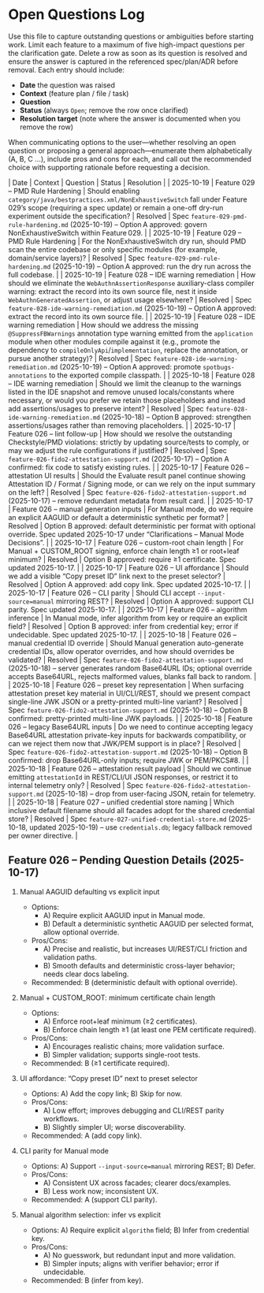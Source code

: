 # Open Questions Log

Use this file to capture outstanding questions or ambiguities before starting work. Limit each feature to a maximum of five high-impact questions per the clarification gate. Delete a row as soon as its question is resolved and ensure the answer is captured in the referenced spec/plan/ADR before removal. Each entry should include:

- **Date** the question was raised
- **Context** (feature plan / file / task)
- **Question**
- **Status** (always `Open`; remove the row once clarified)
- **Resolution target** (note where the answer is documented when you remove the row)

When communicating options to the user—whether resolving an open question or proposing a general approach—enumerate them alphabetically (A, B, C …), include pros and cons for each, and call out the recommended choice with supporting rationale before requesting a decision.

| Date | Context | Question | Status | Resolution |
| 2025-10-19 | Feature 029 – PMD Rule Hardening | Should enabling `category/java/bestpractices.xml/NonExhaustiveSwitch` fall under Feature 029’s scope (requiring a spec update) or remain a one-off dry-run experiment outside the specification? | Resolved | Spec `feature-029-pmd-rule-hardening.md` (2025-10-19) – Option A approved: govern NonExhaustiveSwitch within Feature 029. |
| 2025-10-19 | Feature 029 – PMD Rule Hardening | For the NonExhaustiveSwitch dry run, should PMD scan the entire codebase or only specific modules (for example, domain/service layers)? | Resolved | Spec `feature-029-pmd-rule-hardening.md` (2025-10-19) – Option A approved: run the dry run across the full codebase. |
| 2025-10-19 | Feature 028 – IDE warning remediation | How should we eliminate the `WebAuthnAssertionResponse` auxiliary-class compiler warning: extract the record into its own source file, nest it inside `WebAuthnGeneratedAssertion`, or adjust usage elsewhere? | Resolved | Spec `feature-028-ide-warning-remediation.md` (2025-10-19) – Option A approved: extract the record into its own source file. |
| 2025-10-19 | Feature 028 – IDE warning remediation | How should we address the missing `@SuppressFBWarnings` annotation type warning emitted from the `application` module when other modules compile against it (e.g., promote the dependency to `compileOnlyApi`/`implementation`, replace the annotation, or pursue another strategy)? | Resolved | Spec `feature-028-ide-warning-remediation.md` (2025-10-19) – Option A approved: promote `spotbugs-annotations` to the exported compile classpath. |
| 2025-10-18 | Feature 028 – IDE warning remediation | Should we limit the cleanup to the warnings listed in the IDE snapshot and remove unused locals/constants where necessary, or would you prefer we retain those placeholders and instead add assertions/usages to preserve intent? | Resolved | Spec `feature-028-ide-warning-remediation.md` (2025-10-18) – Option B approved: strengthen assertions/usages rather than removing placeholders. |
| 2025-10-17 | Feature 026 – lint follow-up | How should we resolve the outstanding Checkstyle/PMD violations: strictly by updating source/tests to comply, or may we adjust the rule configurations if justified? | Resolved | Spec `feature-026-fido2-attestation-support.md` (2025-10-17) – Option A confirmed: fix code to satisfy existing rules. |
| 2025-10-17 | Feature 026 – attestation UI results | Should the Evaluate result panel continue showing Attestation ID / Format / Signing mode, or can we rely on the input summary on the left? | Resolved | Spec `feature-026-fido2-attestation-support.md` (2025-10-17) – remove redundant metadata from result card. |
| 2025-10-17 | Feature 026 – manual generation inputs | For Manual mode, do we require an explicit AAGUID or default a deterministic synthetic per format? | Resolved | Option B approved: default deterministic per format with optional override. Spec updated 2025-10-17 under “Clarifications – Manual Mode Decisions”. |
| 2025-10-17 | Feature 026 – custom-root chain length | For Manual + CUSTOM_ROOT signing, enforce chain length ≥1 or root+leaf minimum? | Resolved | Option B approved: require ≥1 certificate. Spec updated 2025-10-17. |
| 2025-10-17 | Feature 026 – UI affordance | Should we add a visible “Copy preset ID” link next to the preset selector? | Resolved | Option A approved: add copy link. Spec updated 2025-10-17. |
| 2025-10-17 | Feature 026 – CLI parity | Should CLI accept `--input-source=manual` mirroring REST? | Resolved | Option A approved: support CLI parity. Spec updated 2025-10-17. |
| 2025-10-17 | Feature 026 – algorithm inference | In Manual mode, infer algorithm from key or require an explicit field? | Resolved | Option B approved: infer from credential key; error if undecidable. Spec updated 2025-10-17. |
| 2025-10-18 | Feature 026 – manual credential ID override | Should Manual generation auto-generate credential IDs, allow operator overrides, and how should overrides be validated? | Resolved | Spec `feature-026-fido2-attestation-support.md` (2025-10-18) – server generates random Base64URL IDs; optional override accepts Base64URL, rejects malformed values, blanks fall back to random. |
| 2025-10-18 | Feature 026 – preset key representation | When surfacing attestation preset key material in UI/CLI/REST, should we present compact single-line JWK JSON or a pretty-printed multi-line variant? | Resolved | Spec `feature-026-fido2-attestation-support.md` (2025-10-18) – Option B confirmed: pretty-printed multi-line JWK payloads. |
| 2025-10-18 | Feature 026 – legacy Base64URL inputs | Do we need to continue accepting legacy Base64URL attestation private-key inputs for backwards compatibility, or can we reject them now that JWK/PEM support is in place? | Resolved | Spec `feature-026-fido2-attestation-support.md` (2025-10-18) – Option B confirmed: drop Base64URL-only inputs; require JWK or PEM/PKCS#8. |
| 2025-10-18 | Feature 026 – attestation result payload | Should we continue emitting `attestationId` in REST/CLI/UI JSON responses, or restrict it to internal telemetry only? | Resolved | Spec `feature-026-fido2-attestation-support.md` (2025-10-18) – drop from user-facing JSON, retain for telemetry. |
| 2025-10-18 | Feature 027 – unified credential store naming | Which inclusive default filename should all facades adopt for the shared credential store? | Resolved | Spec `feature-027-unified-credential-store.md` (2025-10-18, updated 2025-10-19) – use `credentials.db`; legacy fallback removed per owner directive. |

## Feature 026 – Pending Question Details (2025-10-17)

1. Manual AAGUID defaulting vs explicit input
   - Options:
     - A) Require explicit AAGUID input in Manual mode.
     - B) Default a deterministic synthetic AAGUID per selected format, allow optional override.
   - Pros/Cons:
     - A) Precise and realistic, but increases UI/REST/CLI friction and validation paths.
     - B) Smooth defaults and deterministic cross-layer behavior; needs clear docs labeling.
   - Recommended: B (deterministic default with optional override).

2. Manual + CUSTOM_ROOT: minimum certificate chain length
   - Options:
     - A) Enforce root+leaf minimum (≥2 certificates).
     - B) Enforce chain length ≥1 (at least one PEM certificate required).
   - Pros/Cons:
     - A) Encourages realistic chains; more validation surface.
     - B) Simpler validation; supports single-root tests.
   - Recommended: B (≥1 certificate required).

3. UI affordance: “Copy preset ID” next to preset selector
   - Options: A) Add the copy link; B) Skip for now.
   - Pros/Cons:
     - A) Low effort; improves debugging and CLI/REST parity workflows.
     - B) Slightly simpler UI; worse discoverability.
   - Recommended: A (add copy link).

4. CLI parity for Manual mode
   - Options: A) Support `--input-source=manual` mirroring REST; B) Defer.
   - Pros/Cons:
     - A) Consistent UX across facades; clearer docs/examples.
     - B) Less work now; inconsistent UX.
   - Recommended: A (support CLI parity).

5. Manual algorithm selection: infer vs explicit
   - Options: A) Require explicit `algorithm` field; B) Infer from credential key.
   - Pros/Cons:
     - A) No guesswork, but redundant input and more validation.
     - B) Simpler inputs; aligns with verifier behavior; error if undecidable.
   - Recommended: B (infer from key).
